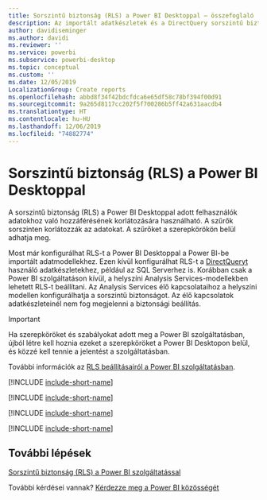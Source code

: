```yaml
---
title: Sorszintű biztonság (RLS) a Power BI Desktoppal – összefoglaló
description: Az importált adatkészletek és a DirectQuery sorszintű biztonságának konfigurálása a Power BI Desktopban.
author: davidiseminger
ms.author: davidi
ms.reviewer: ''
ms.service: powerbi
ms.subservice: powerbi-desktop
ms.topic: conceptual
ms.custom: ''
ms.date: 12/05/2019
LocalizationGroup: Create reports
ms.openlocfilehash: abbd8f34f42bdcfdca6e65df58c78bf394f00d91
ms.sourcegitcommit: 9a265d8117cc202f5f700286b5ff42a631aacdb4
ms.translationtype: HT
ms.contentlocale: hu-HU
ms.lasthandoff: 12/06/2019
ms.locfileid: "74882774"
---
```

# <a name="row-level-security-rls-with-power-bi-desktop"></a>Sorszintű biztonság (RLS) a Power BI Desktoppal

A sorszintű biztonság (RLS) a Power BI Desktoppal adott felhasználók adatokhoz való hozzáférésének korlátozására használható. A szűrők sorszinten korlátozzák az adatokat. A szűrőket a szerepkörökön belül adhatja meg.

Most már konfigurálhat RLS-t a Power BI Desktoppal a Power BI-be importált adatmodellekhez. Ezen kívül konfigurálhat RLS-t a [DirectQueryt](desktop-use-directquery.md) használó adatkészletekhez, például az SQL Serverhez is. Korábban csak a Power BI szolgáltatáson kívül, a helyszíni Analysis Services-modellekben lehetett RLS-t beállítani. Az Analysis Services élő kapcsolataihoz a helyszíni modellen konfigurálhatja a sorszintű biztonságot. Az élő kapcsolatok adatkészleteinél nem fog megjelenni a biztonsági beállítás.

> [!IMPORTANT]
> Ha szerepköröket és szabályokat adott meg a Power BI szolgáltatásban, újból létre kell hoznia ezeket a szerepköröket a Power BI Desktopon belül, és közzé kell tennie a jelentést a szolgáltatásban.

További információk az [RLS beállításairól a Power BI szolgáltatásban](service-admin-rls.md).

[!INCLUDE [include-short-name](./includes/rls-desktop-define-roles.md)]

[!INCLUDE [include-short-name](./includes/rls-desktop-view-as-roles.md)]

[!INCLUDE [include-short-name](./includes/rls-limitations.md)]

[!INCLUDE [include-short-name](./includes/rls-faq.md)]

## <a name="next-steps"></a>További lépések

[Sorszintű biztonság (RLS) a Power BI szolgáltatással](service-admin-rls.md)  

További kérdései vannak? [Kérdezze meg a Power BI közösségét](https://community.powerbi.com/)